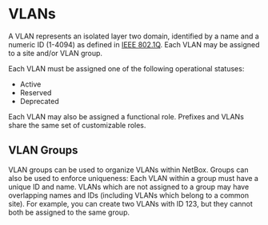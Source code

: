 # VLANs

A VLAN represents an isolated layer two domain, identified by a name and a numeric ID (1-4094) as defined in [IEEE 802.1Q](https://en.wikipedia.org/wiki/IEEE_802.1Q). Each VLAN may be assigned to a site and/or VLAN group.

Each VLAN must be assigned one of the following operational statuses:

* Active
* Reserved
* Deprecated

Each VLAN may also be assigned a functional role. Prefixes and VLANs share the same set of customizable roles.

## VLAN Groups

VLAN groups can be used to organize VLANs within NetBox. Groups can also be used to enforce uniqueness: Each VLAN within a group must have a unique ID and name. VLANs which are not assigned to a group may have overlapping names and IDs (including VLANs which belong to a common site). For example, you can create two VLANs with ID 123, but they cannot both be assigned to the same group.

